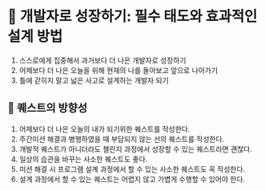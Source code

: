 # 📙 개발자로 성장하기: 필수 태도와 효과적인 설계 방법

1) 스스로에게 집중해서 과거보다 더 나은 개발자로 성장하기
2) 어제보다 더 나은 오늘을 위해 현재의 나를 돌아보고 앞으로 나아가기
3) 틀에 갇히지 말고 넓은 사고로 설계하는 개발자 되기

## 🎯 퀘스트의 방향성
1. 어제보다 더 나은 오늘의 내가 되기위한 퀘스트를 작성한다.
2. 주간미션 해결과 병행하였을 때 부담되지 않는 선의 퀘스트를 작성한다.
3. 개발적 퀘스트가 아니더라도 챌린지 과정에서 성장할 수 있는 퀘스트라면 괜찮다.
4. 일상의 습관을 바꾸는 사소한 퀘스트도 좋다.
5. 미션 해결 시 프로그램 설계 과정에서 할 수 있는 사소한 퀘스트도 꼭 작성한다.
6. 설계 과정에서 할 수 있는 퀘스트는 어렵지 않고 가볍게 수행할 수 있어야 한다.